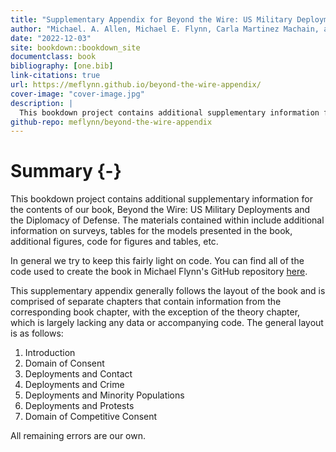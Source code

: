```yaml
--- 
title: "Supplementary Appendix for Beyond the Wire: US Military Deployments and Host Country Public Opinion"
author: "Michael. A. Allen, Michael E. Flynn, Carla Martinez Machain, and Andrew Stravers"
date: "2022-12-03"
site: bookdown::bookdown_site
documentclass: book
bibliography: [one.bib]
link-citations: true
url: https://meflynn.github.io/beyond-the-wire-appendix/
cover-image: "cover-image.jpg"
description: |
  This bookdown project contains additional supplementary information for the contents of our book, Beyond the Wire: US Military Deployments and Host Country Public Opinion. The materials contained within include additional information on surveys, tables for the models presented in the book, additional figures, etc.
github-repo: meflynn/beyond-the-wire-appendix
---
```

 
# Summary {-}

This bookdown project contains additional supplementary information for the contents of our book, Beyond the Wire: US Military Deployments and the Diplomacy of Defense. The materials contained within include additional information on surveys, tables for the models presented in the book, additional figures, code for figures and tables, etc.

In general we try to keep this fairly light on code. You can find all of the code used to create the book in Michael Flynn's GitHub repository [here](https://github.com/meflynn/troops-book).

This supplementary appendix generally follows the layout of the book and is comprised of separate chapters that contain information from the corresponding book chapter, with the exception of the theory chapter, which is largely lacking any data or accompanying code. The general layout is as follows:

1. Introduction
2. Domain of Consent
3. Deployments and Contact
4. Deployments and Crime
5. Deployments and Minority Populations
6. Deployments and Protests
7. Domain of Competitive Consent

All remaining errors are our own.
